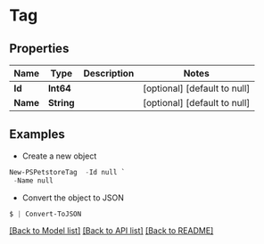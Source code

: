 # Tag
## Properties

Name | Type | Description | Notes
------------ | ------------- | ------------- | -------------
**Id** | **Int64** |  | [optional] [default to null]
**Name** | **String** |  | [optional] [default to null]

## Examples

- Create a new object
```powershell
New-PSPetstoreTag  -Id null `
 -Name null
```

- Convert the object to JSON
```powershell
$ | Convert-ToJSON
```


[[Back to Model list]](../README.md#documentation-for-models) [[Back to API list]](../README.md#documentation-for-api-endpoints) [[Back to README]](../README.md)


